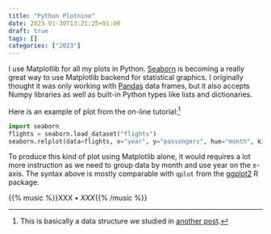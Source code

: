 ```yaml
---
title: "Python Plotnine"
date: 2023-01-30T13:21:25+01:00
draft: true
tags: []
categories: ["2023"]
---
```


I use Matplotlib for all my plots in Python. [Seaborn](https://seaborn.pydata.org/) is becoming a really great way to use Matplotlib backend for statistical graphics. I originally thought it was only working with [Pandas](https://pandas.pydata.org/) data frames, but it also accepts Numpy libraries as well as built-in Python types like lists and dictionaries.

Here is an example of plot from the on-line tutorial:[^1]

```python
import seaborn
flights = seaborn.load_dataset("flights")
seaborn.relplot(data=flights, x="year", y="passengers", hue="month", kind="line")
```

To produce this kind of plot using Matplotlib alone, it would requires a lot more instruction as we need to group data by month and use year on the x-axis. The syntax above is mostly comparable with `qplot` from the [ggplot2](https://ggplot2.tidyverse.org/) R package.

{{% music %}}XXX • _XXX_{{% /music %}}

[^1]: This is basically a data structure we studied in [another post](https://aliquote.org/post/stata-plot-01/).
